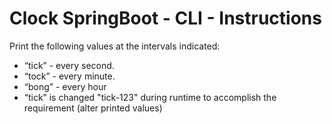 # Clock SpringBoot - CLI - Instructions
Print the following values at the intervals indicated:
- “tick” - every second.
- “tock” - every minute.
- “bong” - every hour 
- “tick” is changed "tick-123" during runtime to accomplish the requirement (alter printed values)

